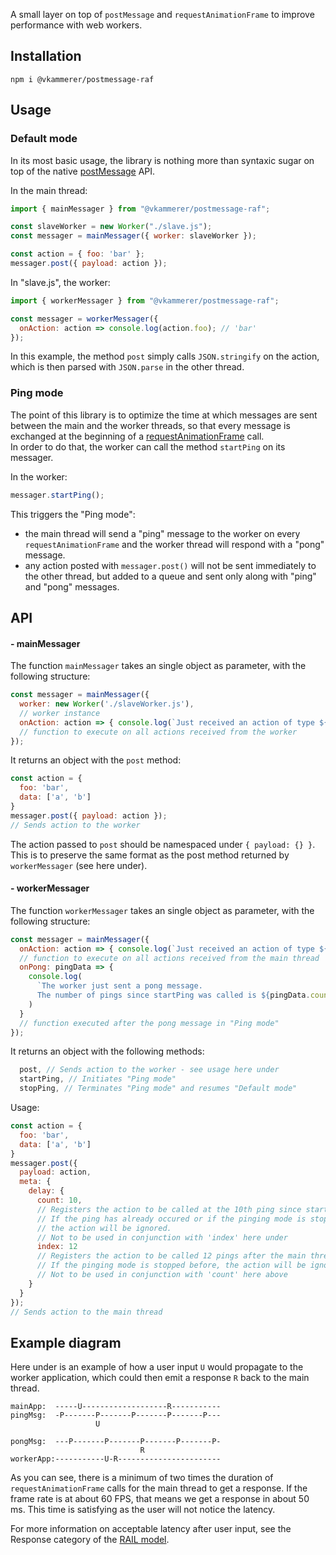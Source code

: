 A small layer on top of ```postMessage``` and ```requestAnimationFrame``` to improve performance with web workers.

## Installation   
```shell
npm i @vkammerer/postmessage-raf
```

## Usage   

### Default mode   
In its most basic usage, the library is nothing more than syntaxic sugar on top of the native [postMessage](https://developer.mozilla.org/en/docs/Web/API/Worker/postMessage) API.   

In the main thread:
```javascript
import { mainMessager } from "@vkammerer/postmessage-raf";

const slaveWorker = new Worker("./slave.js");
const messager = mainMessager({ worker: slaveWorker });

const action = { foo: 'bar' };
messager.post({ payload: action });
```

In "slave.js", the worker:
```javascript
import { workerMessager } from "@vkammerer/postmessage-raf";

const messager = workerMessager({
  onAction: action => console.log(action.foo); // 'bar'
});
```

In this example, the method ```post``` simply calls ```JSON.stringify``` on the action, which is then parsed with ```JSON.parse``` in the other thread.

### Ping mode   
The point of this library is to optimize the time at which messages are sent between the main and the worker threads, so that every message is exchanged at the beginning of a [requestAnimationFrame](https://developer.mozilla.org/en-US/docs/Web/API/window/requestAnimationFrame) call.   
In order to do that, the worker can call the method ```startPing``` on its messager.   

In the worker:
```javascript
messager.startPing();
```   

This triggers the "Ping mode":
- the main thread will send a "ping" message to the worker on every ```requestAnimationFrame``` and the worker thread will respond with a "pong" message.
- any action posted with ```messager.post()``` will not be sent immediately to the other thread, but added to a queue and sent only along with "ping" and "pong" messages.

## API   

#### - mainMessager   
The function ```mainMessager``` takes an single object as parameter, with the following structure:   
```javascript
const messager = mainMessager({
  worker: new Worker('./slaveWorker.js'),
  // worker instance
  onAction: action => { console.log(`Just received an action of type ${action.type}`) },
  // function to execute on all actions received from the worker
});

```
It returns an object with the ```post``` method:
```javascript
const action = {
  foo: 'bar',
  data: ['a', 'b']
}
messager.post({ payload: action });
// Sends action to the worker
```
The action passed to ```post``` should be namespaced under ```{ payload: {} }```. This is to preserve the same format as the post method returned by  ```workerMessager``` (see here under).

#### - workerMessager   
The function ```workerMessager``` takes an single object as parameter, with the following structure:   
```javascript
const messager = mainMessager({
  onAction: action => { console.log(`Just received an action of type ${action.type}`) },
  // function to execute on all actions received from the main thread
  onPong: pingData => {
    console.log(
      `The worker just sent a pong message.
      The number of pings since startPing was called is ${pingData.count}.`;
    )
  }
  // function executed after the pong message in "Ping mode"
});
```
It returns an object with the following methods:
```javascript
  post, // Sends action to the worker - see usage here under
  startPing, // Initiates "Ping mode"
  stopPing, // Terminates "Ping mode" and resumes "Default mode"
```
Usage:
```javascript
const action = {
  foo: 'bar',
  data: ['a', 'b']
}
messager.post({
  payload: action,
  meta: {
    delay: {
      count: 10,
      // Registers the action to be called at the 10th ping since startPing was called.
      // If the ping has already occured or if the pinging mode is stopped before,
      // the action will be ignored.
      // Not to be used in conjunction with 'index' here under
      index: 12
      // Registers the action to be called 12 pings after the main thread will receive it.
      // If the pinging mode is stopped before, the action will be ignored.
      // Not to be used in conjunction with 'count' here above
    }
  }
});
// Sends action to the main thread
```

## Example diagram
Here under is an example of how a user input ```U``` would propagate to the worker application, which could then emit a response ```R``` back to the main thread.   
```
mainApp:  -----U-------------------R-----------
pingMsg:  -P-------P-------P-------P-------P---
                   U

pongMsg:  ---P-------P-------P-------P-------P-
                             R
workerApp:-----------U-R-----------------------
```   
As you can see, there is a minimum of two times the duration of ```requestAnimationFrame``` calls for the main thread to get a response. If the frame rate is at about 60 FPS, that means we get a response in about 50 ms. This time is satisfying as the user will not notice the latency.   

For more information on acceptable latency after user input, see the Response category of the [RAIL model](https://developers.google.com/web/fundamentals/performance/rail).
